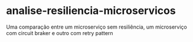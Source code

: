 # analise-resiliencia-microservicos

Uma comparação entre um microserviço sem resiliência, um microserviço com circuit braker e outro com retry pattern
